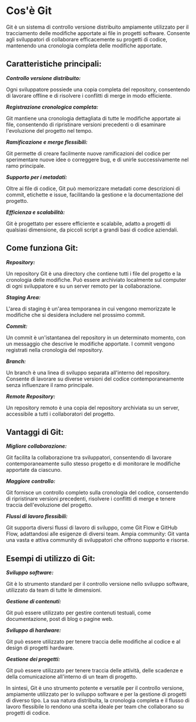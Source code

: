 <!-- @format -->

# **Cos'è Git**

Git è un sistema di controllo versione distribuito ampiamente utilizzato per il tracciamento delle modifiche apportate ai file in progetti software. Consente agli sviluppatori di collaborare efficacemente su progetti di codice, mantenendo una cronologia completa delle modifiche apportate.

## **Caratteristiche principali:**

**_Controllo versione distribuito:_**

Ogni sviluppatore possiede una copia completa del repository, consentendo di lavorare offline e di risolvere i conflitti di merge in modo efficiente.

**_Registrazione cronologica completa:_**

Git mantiene una cronologia dettagliata di tutte le modifiche apportate ai file, consentendo di ripristinare versioni precedenti o di esaminare l'evoluzione del progetto nel tempo.

**_Ramificazione e merge flessibili:_**

Git permette di creare facilmente nuove ramificazioni del codice per sperimentare nuove idee o correggere bug, e di unirle successivamente nel ramo principale.

**_Supporto per i metadati:_**

Oltre ai file di codice, Git può memorizzare metadati come descrizioni di commit, etichette e issue, facilitando la gestione e la documentazione del progetto.

**_Efficienza e scalabilità:_**

Git è progettato per essere efficiente e scalabile, adatto a progetti di qualsiasi dimensione, da piccoli script a grandi basi di codice aziendali.

## **Come funziona Git:**

**_Repository:_**

Un repository Git è una directory che contiene tutti i file del progetto e la cronologia delle modifiche. Può essere archiviato localmente sul computer di ogni sviluppatore e su un server remoto per la collaborazione.

**_Staging Area:_**

L'area di staging è un'area temporanea in cui vengono memorizzate le modifiche che si desidera includere nel prossimo commit.

**_Commit:_**

Un commit è un'istantanea del repository in un determinato momento, con un messaggio che descrive le modifiche apportate. I commit vengono registrati nella cronologia del repository.

**_Branch:_**

Un branch è una linea di sviluppo separata all'interno del repository. Consente di lavorare su diverse versioni del codice contemporaneamente senza influenzare il ramo principale.

**_Remote Repository:_**

Un repository remoto è una copia del repository archiviata su un server, accessibile a tutti i collaboratori del progetto.

## **Vantaggi di Git:**

**_Migliore collaborazione:_**

Git facilita la collaborazione tra sviluppatori, consentendo di lavorare contemporaneamente sullo stesso progetto e di monitorare le modifiche apportate da ciascuno.

**_Maggiore controllo:_**

Git fornisce un controllo completo sulla cronologia del codice, consentendo di ripristinare versioni precedenti, risolvere i conflitti di merge e tenere traccia dell'evoluzione del progetto.

**_Flussi di lavoro flessibili:_**

Git supporta diversi flussi di lavoro di sviluppo, come Git Flow e GitHub Flow, adattandosi alle esigenze di diversi team.
Ampia community: Git vanta una vasta e attiva community di sviluppatori che offrono supporto e risorse.

## **Esempi di utilizzo di Git:**

**_Sviluppo software:_**

Git è lo strumento standard per il controllo versione nello sviluppo software, utilizzato da team di tutte le dimensioni.

**_Gestione di contenuti:_**

Git può essere utilizzato per gestire contenuti testuali, come documentazione, post di blog o pagine web.

**_Sviluppo di hardware:_**

Git può essere utilizzato per tenere traccia delle modifiche al codice e al design di progetti hardware.

**_Gestione dei progetti:_**

Git può essere utilizzato per tenere traccia delle attività, delle scadenze e della comunicazione all'interno di un team di progetto.

In sintesi, Git è uno strumento potente e versatile per il controllo versione, ampiamente utilizzato per lo sviluppo software e per la gestione di progetti di diverso tipo. La sua natura distribuita, la cronologia completa e il flusso di lavoro flessibile lo rendono una scelta ideale per team che collaborano su progetti di codice.
